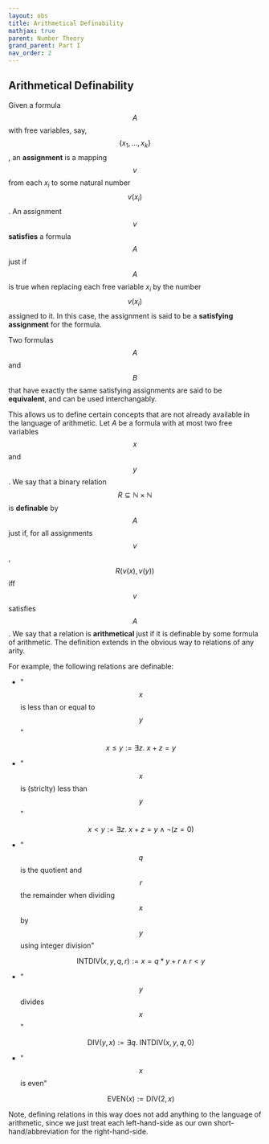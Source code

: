 ```yaml
---
layout: obs
title: Arithmetical Definability
mathjax: true
parent: Number Theory
grand_parent: Part I
nav_order: 2
---
```


## Arithmetical Definability

Given a formula $$A$$ with free variables, say, $$\{x_1,\ldots,x_k\}$$, an __assignment__ is a mapping $$v$$ from each $x_i$ to some natural number $$v(x_i)$$.  An assignment $$v$$ __satisfies__ a formula $$A$$ just if $$A$$ is true when replacing each free variable $x_i$ by the number $$v(x_i)$$ assigned to it.  In this case, the assignment is said to be a __satisfying assignment__ for the formula.

Two formulas $$A$$ and $$B$$ that have exactly the same satisfying assignments are said to be __equivalent__, and can be used interchangably.

This allows us to define certain concepts that are not already available in the language of arithmetic.  Let $A$ be a formula with at most two free variables $$x$$ and $$y$$.  We say that a binary relation $$R \subseteq \mathbb{N} \times \mathbb{N}$$ is __definable__ by $$A$$ just if, for all assignments $$v$$, $$R(v(x),v(y))$$ iff $$v$$ satisfies $$A$$.  We say that a relation is __arithmetical__ just if it is definable by some formula of arithmetic.  The definition extends in the obvious way to relations of any arity.

For example, the following relations are definable:

  * "$$x$$ is less than or equal to $$y$$"
     
     $$
       x \leq y := \exists z.\ x + z = y
     $$

  * "$$x$$ is (striclty) less than $$y$$"

    $$
      x < y := \exists z.\ x + z = y \wedge \neg (z = 0) 
    $$

  * "$$q$$ is the quotient and $$r$$ the remainder when dividing $$x$$ by $$y$$ using integer division"

    $$
      \mathsf{INTDIV}(x,y,q,r) := x = q * y + r \wedge r < y
    $$

  * "$$y$$ divides $$x$$"

    $$
      \mathsf{DIV}(y,x) := \exists q.\ \mathsf{INTDIV}(x,y,q,0)
    $$

  * "$$x$$ is even"

    $$
      \mathsf{EVEN}(x) := \mathsf{DIV}(2,x)
    $$

Note, defining relations in this way does not add anything to the language of arithmetic, since we just treat each left-hand-side as our own short-hand/abbreviation for the right-hand-side.